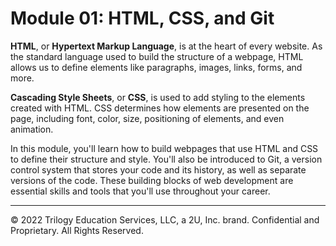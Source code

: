 # Module 01: HTML, CSS, and Git
**HTML**, or **Hypertext Markup Language**, is at the heart of every website. As the standard language used to build the structure of a webpage, HTML allows us to define elements like paragraphs, images, links, forms, and more.

**Cascading Style Sheets**, or **CSS**, is used to add styling to the elements created with HTML. CSS determines how elements are presented on the page, including font, color, size, positioning of elements, and even animation.

In this module, you'll learn how to build webpages that use HTML and CSS to define their structure and style. You'll also be introduced to Git, a version control system that stores your code and its history, as well as separate versions of the code. These building blocks of web development are essential skills and tools that you'll use throughout your career.

---
© 2022 Trilogy Education Services, LLC, a 2U, Inc. brand. Confidential and Proprietary. All Rights Reserved.

